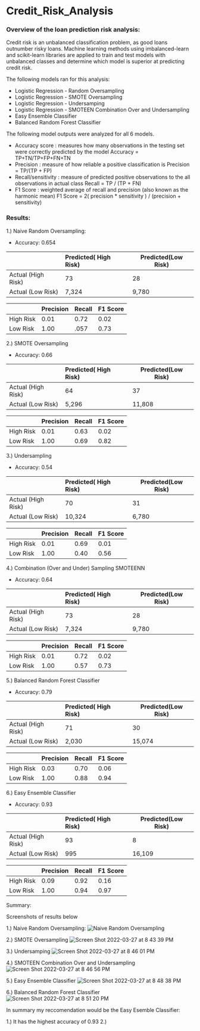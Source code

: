 # Credit_Risk_Analysis
### Overview of the loan prediction risk analysis:

Credit risk is an unbalanced classification problem, as good loans outnumber risky loans. Machine learning methods using imbalanced-learn and scikit-learn libraries are applied to train and test models with unbalanced classes and determine which model is superior at predicting credit risk. 

The following models ran for this analysis: 

- Logistic Regression - Random Oversampling
- Logistic Regression - SMOTE Oversampling
- Logistic Regression - Undersamping
- Logistic Regression - SMOTEEN Combination Over and Undersampling
- Easy Ensemble Classifier
- Balanced Random Forest Classifier


The following model outputs were analyzed for all 6 models.

- Accuracy score : measures how many observations in the testing set were correctly predicted by the model
  Accuracy = TP+TN/TP+FP+FN+TN
- Precision : measure of how reliable a positive classification is
  Precision = TP/(TP + FP)
- Recall/sensitivity : measure of predicted positive observations to the all observations in actual class
  Recall = TP / (TP + FN)
- F1 Score : weighted average of recall and precision (also known as the harmonic mean)
  F1 Score = 2( precision * sensitivity ) / (precision + sensitivity)

### Results:

1.) Naive Random Oversampling:

- Accuracy: 0.654

|  |Predicted( High Risk)| Predicted(Low Risk)|
| :---         |      :---      |       ---  |
| Actual (High Risk)|73   | 28  |
| Actual (Low Risk)| 7,324 | 9,780


|             | Precision | Recall | F1 Score|
| :---        |     :--- |    :---   |:---    |
| High Risk   | 0.01    | 0.72  |0.02
| Low Risk    | 1.00     | .057    | 0.73

2.) SMOTE Oversampling

- Accuracy: 0.66
 
|  |Predicted( High Risk)| Predicted(Low Risk)|
| :---         |      :---      |       ---  |
| Actual (High Risk)|64   | 37  |
| Actual (Low Risk)| 5,296  | 11,808


|             | Precision | Recall | F1 Score|
| :---        |     :--- |    :---   |:---    |
| High Risk   |   0.01  | 0.63   | 0.02 |
| Low Risk    |    1.00  | 0.69    | 0.82|


3.) Undersampling

- Accuracy: 0.54

|  |Predicted( High Risk)| Predicted(Low Risk)|
| :---         |      :---      |       ---  |
| Actual (High Risk)|70   | 31  |
| Actual (Low Risk)| 10,324  | 6,780|

|             | Precision | Recall | F1 Score|
| :---        |     :--- |    :---   |:---    |
| High Risk   | 0.01    | 0.69  | 0.01 |
| Low Risk    |  1.00   |  0.40   | 0.56|1

4.) Combination (Over and Under) Sampling SMOTEENN

- Accuracy: 0.64

|  |Predicted( High Risk)| Predicted(Low Risk)|
| :---         |      :---      |       ---  |
| Actual (High Risk)|73 | 28 |
| Actual (Low Risk)| 7,324 | 9,780 |


|             | Precision | Recall | F1 Score|
| :---        |     :--- |    :---   |:---    |
| High Risk   |   0.01  | 0.72  | 0.02|
| Low Risk    |    1.00  | 0.57 |0.73|

5.) Balanced Random Forest Classifier
- Accuracy: 0.79

|  |Predicted( High Risk)| Predicted(Low Risk)|
| :---         |      :---      |       ---  |
| Actual (High Risk)|71   | 30  |
| Actual (Low Risk)| 2,030  | 15,074

|             | Precision | Recall | F1 Score|
| :---        |     :--- |    :---   |:---    |
| High Risk   |  0.03   | 0.70   | 0.06|
| Low Risk    |   1.00   | 0.88    | 0.94|

6.) Easy Ensemble Classifier
- Accuracy: 0.93

|  |Predicted( High Risk)| Predicted(Low Risk)|
| :---         |      :---      |       ---  |
| Actual (High Risk)|93 | 8 |
| Actual (Low Risk)| 995 | 16,109 |

|             | Precision | Recall | F1 Score|
| :---        |     :--- |    :---   |:---    |
| High Risk   |   0.09  | 0.92  | 0.16|
| Low Risk    |    1.00  | 0.94 |0.97|


Summary:

Screenshots of results below


1.) Naive Random Oversampling:
![Naive Random Oversampling](https://user-images.githubusercontent.com/93900628/160312317-b8863a91-b298-42df-bd84-f94d13700653.png)

2.) SMOTE Oversampling
![Screen Shot 2022-03-27 at 8 43 39 PM](https://user-images.githubusercontent.com/93900628/160312628-13a2de46-592f-4d51-87e0-fc14cc3f0557.png)

3.) Undersamping
![Screen Shot 2022-03-27 at 8 46 01 PM](https://user-images.githubusercontent.com/93900628/160312839-38b58e6b-55ea-4e88-b687-9f0889058214.png)

4.) SMOTEEN Combination Over and Undersampling
![Screen Shot 2022-03-27 at 8 46 56 PM](https://user-images.githubusercontent.com/93900628/160312900-21986cb1-e4ca-4ee2-a690-c545e985e8cb.png)

5.) Easy Ensemble Classifier
![Screen Shot 2022-03-27 at 8 48 38 PM](https://user-images.githubusercontent.com/93900628/160313010-1819f1f6-408c-459f-ba39-8b03b531309b.png)

6.) Balanced Random Forest Classifier
![Screen Shot 2022-03-27 at 8 51 20 PM](https://user-images.githubusercontent.com/93900628/160313289-157be44c-d4f0-4104-b0fa-3519922f4483.png)


In summary my reccomendation would be the Easy Esemble Classifier:

1.) It has the highest accuracy of 0.93
2.)




